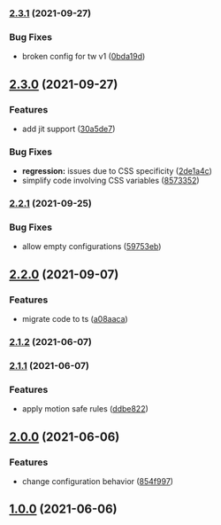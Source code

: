 ### [2.3.1](https://github.com/ikcb/animated-tailwindcss/compare/v2.3.0...v2.3.1) (2021-09-27)

### Bug Fixes

- broken config for tw v1 ([0bda19d](https://github.com/ikcb/animated-tailwindcss/commit/0bda19d242ab0ff1bbac6f36eb7fd143778d8a56))

## [2.3.0](https://github.com/ikcb/animated-tailwindcss/compare/v2.2.1...v2.3.0) (2021-09-27)

### Features

- add jit support ([30a5de7](https://github.com/ikcb/animated-tailwindcss/commit/30a5de7986f1dac3aa574d67f6f3a6fffd9af709))

### Bug Fixes

- **regression:** issues due to CSS specificity ([2de1a4c](https://github.com/ikcb/animated-tailwindcss/commit/2de1a4cc7806f47d0a140d8e9e80095408e81fe2))
- simplify code involving CSS variables ([8573352](https://github.com/ikcb/animated-tailwindcss/commit/8573352fffacf520c332df0e4692bca5ea9820bb))

### [2.2.1](https://github.com/ikcb/animated-tailwindcss/compare/v2.2.0...v2.2.1) (2021-09-25)

### Bug Fixes

- allow empty configurations ([59753eb](https://github.com/ikcb/animated-tailwindcss/commit/59753eb0e93890b23b1e74955c6d896e0b3e235a))

## [2.2.0](https://github.com/ikcb/animated-tailwindcss/compare/v2.1.2...v2.2.0) (2021-09-07)

### Features

- migrate code to ts ([a08aaca](https://github.com/ikcb/animated-tailwindcss/commit/a08aaca2ba34c06e2c5088ee1d6c0b08226d65dd))

### [2.1.2](https://github.com/ikcb/animated-tailwindcss/compare/v2.1.2...v2.2.0) (2021-06-07)

### [2.1.1](https://github.com/ikcb/animated-tailwindcss/compare/v2.1.2...v2.2.0) (2021-06-07)

### Features

- apply motion safe rules ([ddbe822](https://github.com/ikcb/animated-tailwindcss/commit/ddbe8222c84912c8bac66cf5ee5cbe2e2ce0ed7c))

## [2.0.0](https://github.com/ikcb/animated-tailwindcss/compare/v2.1.2...v2.2.0) (2021-06-06)

### Features

- change configuration behavior ([854f997](https://github.com/ikcb/animated-tailwindcss/commit/854f997135b6cfefd775f8fd3b4d6b7fb368cc31))

## [1.0.0](https://github.com/ikcb/animated-tailwindcss/compare/v2.1.2...v2.2.0) (2021-06-06)
